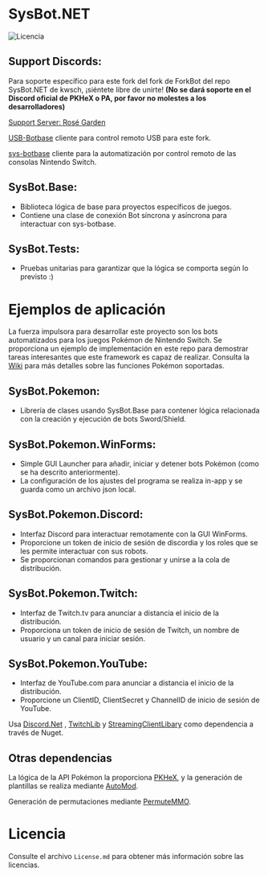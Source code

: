 # SysBot.NET
![Licencia](https://img.shields.io/badge/License-AGPLv3-blue.svg)

## Support Discords:

Para soporte específico para este fork del fork de ForkBot del repo SysBot.NET de kwsch, ¡siéntete libre de unirte! **(No se dará soporte en el Discord oficial de PKHeX o PA, por favor no molestes a los desarrolladores)**

[Support Server: Rosé Garden](https://discord.gg/G23Mx85Mdz) 

[USB-Botbase](https://github.com/Koi-3088/USB-Botbase) cliente para control remoto USB para este fork.

[sys-botbase](https://github.com/olliz0r/sys-botbase) cliente para la automatización por control remoto de las consolas Nintendo Switch.

## SysBot.Base:
- Biblioteca lógica de base para proyectos específicos de juegos.
- Contiene una clase de conexión Bot síncrona y asíncrona para interactuar con sys-botbase.

## SysBot.Tests:
- Pruebas unitarias para garantizar que la lógica se comporta según lo previsto :)

# Ejemplos de aplicación

La fuerza impulsora para desarrollar este proyecto son los bots automatizados para los juegos Pokémon de Nintendo Switch. Se proporciona un ejemplo de implementación en este repo para demostrar tareas interesantes que este framework es capaz de realizar. Consulta la [Wiki](https://github.com/kwsch/SysBot.NET/wiki) para más detalles sobre las funciones Pokémon soportadas.

## SysBot.Pokemon:
- Librería de clases usando SysBot.Base para contener lógica relacionada con la creación y ejecución de bots Sword/Shield.

## SysBot.Pokemon.WinForms:
- Simple GUI Launcher para añadir, iniciar y detener bots Pokémon (como se ha descrito anteriormente).
- La configuración de los ajustes del programa se realiza in-app y se guarda como un archivo json local.

## SysBot.Pokemon.Discord:
- Interfaz Discord para interactuar remotamente con la GUI WinForms.
- Proporcione un token de inicio de sesión de discordia y los roles que se les permite interactuar con sus robots.
- Se proporcionan comandos para gestionar y unirse a la cola de distribución.

## SysBot.Pokemon.Twitch:
- Interfaz de Twitch.tv para anunciar a distancia el inicio de la distribución.
- Proporciona un token de inicio de sesión de Twitch, un nombre de usuario y un canal para iniciar sesión.

## SysBot.Pokemon.YouTube:
- Interfaz de YouTube.com para anunciar a distancia el inicio de la distribución.
- Proporcione un ClientID, ClientSecret y ChannelID de inicio de sesión de YouTube.

Usa [Discord.Net](https://github.com/discord-net/Discord.Net) , [TwitchLib](https://github.com/TwitchLib/TwitchLib) y [StreamingClientLibary](https://github.com/SaviorXTanren/StreamingClientLibrary) como dependencia a través de Nuget.

## Otras dependencias
La lógica de la API Pokémon la proporciona [PKHeX](https://github.com/kwsch/PKHeX/), y la generación de plantillas se realiza mediante [AutoMod](https://github.com/architdate/PKHeX-Plugins/).

Generación de permutaciones mediante [PermuteMMO](https://github.com/kwsch/PermuteMMO).
# Licencia
Consulte el archivo `License.md` para obtener más información sobre las licencias.

